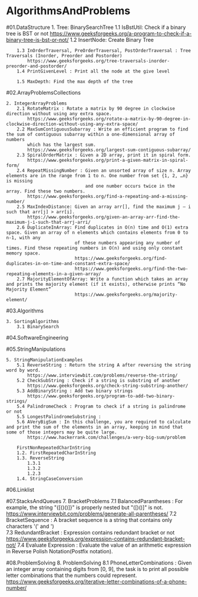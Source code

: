 # AlgorithmsAndProblems

#01.DataStructure
	1. Tree: BinarySearchTree
		1.1 IsBstUtil: Check if a binary tree is BST or not
			https://www.geeksforgeeks.org/a-program-to-check-if-a-binary-tree-is-bst-or-not/
		1.2 InsertNode: Create Binary Tree

		1.3 InOrderTraversal, PreOrderTraversal, PostOrderTraversal : Tree Traversals (Inorder, Preorder and Postorder)
			https://www.geeksforgeeks.org/tree-traversals-inorder-preorder-and-postorder/
		1.4 PrintGivenLevel : Print all the node at the give level

		1.5 MaxDepth: Find the max depth of the tree



#02.ArrayProblemsCollections

	2. IntegerArrayProblems
		2.1 RotateMatrix : Rotate a matrix by 90 degree in clockwise direction without using any extra space. 
			https://www.geeksforgeeks.org/rotate-a-matrix-by-90-degree-in-clockwise-direction-without-using-any-extra-space/
		2.2 MaxSumContiguousSubarray : Write an efficient program to find the sum of contiguous subarray within a one-dimensional array of numbers 
			which has the largest sum.
			https://www.geeksforgeeks.org/largest-sum-contiguous-subarray/
		2.3 SpiralOrderMatrix : Given a 2D array, print it in spiral form. 
			https://www.geeksforgeeks.org/print-a-given-matrix-in-spiral-form/
		2.4 RepeatMissingNumber : Given an unsorted array of size n. Array elements are in the range from 1 to n. One number from set {1, 2, …n} is missing 
								  and one number occurs twice in the array. Find these two numbers.
			https://www.geeksforgeeks.org/find-a-repeating-and-a-missing-number/
		2.5 MaxIndexDistance: Given an array arr[], find the maximum j – i such that arr[j] > arr[i].
			https://www.geeksforgeeks.org/given-an-array-arr-find-the-maximum-j-i-such-that-arrj-arri/
		2.6 DuplicateInArray: Find duplicates in O(n) time and O(1) extra space. Given an array of n elements which contains elements from 0 to n-1, with any 
							  of these numbers appearing any number of times. Find these repeating numbers in O(n) and using only constant memory space.
							  https://www.geeksforgeeks.org/find-duplicates-in-on-time-and-constant-extra-space/
							  https://www.geeksforgeeks.org/find-the-two-repeating-elements-in-a-given-array/
		2.7 MajorityElementOfArray: Write a function which takes an array and prints the majority element (if it exists), otherwise prints “No Majority Element”
							  https://www.geeksforgeeks.org/majority-element/

#03.Algorithms

	3. SortingAlgorithms
		3.1 BinarySearch

#04.SoftwareEngineering

#05.StringManipulations

	5. StringManipulationExamples
		5.1 ReverseString : Return the string A after reversing the string word by word.
			https://www.interviewbit.com/problems/reverse-the-string/
		5.2 CheckSubString : Check if a string is substring of another
			https://www.geeksforgeeks.org/check-string-substring-another/
		5.3 AddBinaryString : Add two binary strings
			https://www.geeksforgeeks.org/program-to-add-two-binary-strings/
		5.4 PalindromeCheck : Program to check if a string is palindrome or not
		5.5 LongestPalindromeSubstring : 
		5.6 AVeryBigSum : In this challenge, you are required to calculate and print the sum of the elements in an array, keeping in mind that some of those integers may be quite large.
			https://www.hackerrank.com/challenges/a-very-big-sum/problem

		FirstNonRepeatedCharInString
		1.2. FirstRepeatedCharInString
		1.3. ReverseString
			1.3.1
			1.3.2
			1.2.3
		1.4. StringCaseConversion

#06.Linklist

#07.StacksAndQueues
  7. BracketProblems
    7.1 BalancedParantheses : For example, the string "{[()()]}" is properly nested but "([)()]" is not.
			https://www.interviewbit.com/problems/generate-all-parentheses/
		7.2 BracketSequence : A bracket sequence is a string that contains only characters '(' and ')	
		7.3 RedundantBracket : Expression contains redundant bracket or not
			https://www.geeksforgeeks.org/expression-contains-redundant-bracket-not/
		7.4	Evaluate Expression : Evaluate the value of an arithmetic expression in Reverse Polish Notation(Postfix notation).




#08.ProblemSolving
	8. ProblemSolving
		8.1 PhoneLetterCombinations : Given an integer array containing digits from [0, 9], the task is to print all possible letter combinations that the numbers could represent.
			https://www.geeksforgeeks.org/iterative-letter-combinations-of-a-phone-number/
